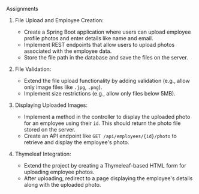 Assignments

1. File Upload and Employee Creation:
    - Create a Spring Boot application where users can upload employee profile photos and enter details like name and email.
    - Implement REST endpoints that allow users to upload photos associated with the employee data.
    - Store the file path in the database and save the files on the server.

2. File Validation:
    - Extend the file upload functionality by adding validation (e.g., allow only image files like `.jpg`, `.png`).
    - Implement size restrictions (e.g., allow only files below 5MB).

3. Displaying Uploaded Images:
    - Implement a method in the controller to display the uploaded photo for an employee using their `id`. This should return the photo file stored on the server.
    - Create an API endpoint like `GET /api/employees/{id}/photo` to retrieve and display the employee's photo.

4. Thymeleaf Integration:
    - Extend the project by creating a Thymeleaf-based HTML form for uploading employee photos.
    - After uploading, redirect to a page displaying the employee's details along with the uploaded photo.
